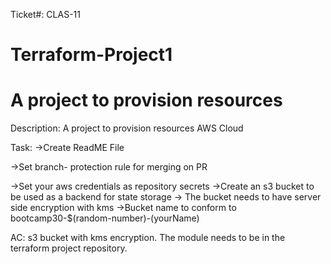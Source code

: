 Ticket#: CLAS-11
# Terraform-Project1
# A project to provision resources

Description:
A project to provision resources AWS Cloud

Task:
->Create ReadME File

->Set branch- protection rule for merging on PR

->Set your aws credentials as repository secrets
->Create an s3 bucket to be used as a backend for state storage
-> The bucket needs to have server side encryption with kms
->Bucket name to conform to bootcamp30-$(random-number)-(yourName)

AC: s3 bucket with kms encryption. The module needs to be in the terraform project repository.
